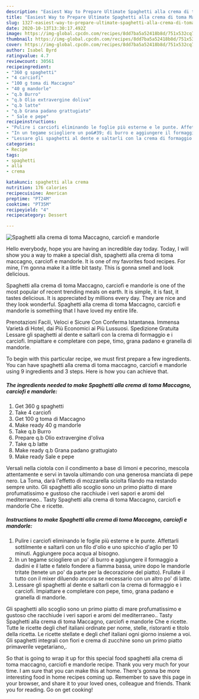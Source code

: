 ```yaml
---
description: "Easiest Way to Prepare Ultimate Spaghetti alla crema di toma Maccagno, carciofi e mandorle"
title: "Easiest Way to Prepare Ultimate Spaghetti alla crema di toma Maccagno, carciofi e mandorle"
slug: 1327-easiest-way-to-prepare-ultimate-spaghetti-alla-crema-di-toma-maccagno-carciofi-e-mandorle
date: 2020-10-13T13:30:17.492Z
image: https://img-global.cpcdn.com/recipes/8dd7ba5a52418b8d/751x532cq70/spaghetti-alla-crema-di-toma-maccagno-carciofi-e-mandorle-recipe-main-photo.jpg
thumbnail: https://img-global.cpcdn.com/recipes/8dd7ba5a52418b8d/751x532cq70/spaghetti-alla-crema-di-toma-maccagno-carciofi-e-mandorle-recipe-main-photo.jpg
cover: https://img-global.cpcdn.com/recipes/8dd7ba5a52418b8d/751x532cq70/spaghetti-alla-crema-di-toma-maccagno-carciofi-e-mandorle-recipe-main-photo.jpg
author: Isabel Byrd
ratingvalue: 4.7
reviewcount: 30561
recipeingredient:
- "360 g spaghetti"
- "4 carciofi"
- "100 g toma di Maccagno"
- "40 g mandorle"
- "q.b Burro"
- "q.b Olio extravergine doliva"
- "q.b latte"
- "q.b Grana padano grattugiato"
- " Sale e pepe"
recipeinstructions:
- "Pulire i carciofi eliminando le foglie più esterne e le punte. Affettarli sottilmente e saltarli con un filo d&#39;olio e uno spicchio d&#39;aglio per 10 minuti. Aggiungere poca acqua al bisogno."
- "In un tegame sciogliere un po&#39; di burro e aggiungere il formaggio a dadini e il latte e fatelo fondere a fiamma bassa, unire dopo le mandorle tritate (tenete un po&#39; da parte per la decorazione del piatto). Frullate il tutto con il mixer diluendo ancora se necessario con un altro po&#39; di latte."
- "Lessare gli spaghetti al dente e saltarli con la crema di formaggio e i carciofi. Impiattare e completare con pepe, timo, grana padano e granella di mandorle."
categories:
- Recipe
tags:
- spaghetti
- alla
- crema

katakunci: spaghetti alla crema 
nutrition: 176 calories
recipecuisine: American
preptime: "PT24M"
cooktime: "PT35M"
recipeyield: "4"
recipecategory: Dessert

---
```



![Spaghetti alla crema di toma Maccagno, carciofi e mandorle](https://img-global.cpcdn.com/recipes/8dd7ba5a52418b8d/751x532cq70/spaghetti-alla-crema-di-toma-maccagno-carciofi-e-mandorle-recipe-main-photo.jpg)

Hello everybody, hope you are having an incredible day today. Today, I will show you a way to make a special dish, spaghetti alla crema di toma maccagno, carciofi e mandorle. It is one of my favorites food recipes. For mine, I'm gonna make it a little bit tasty. This is gonna smell and look delicious.

Spaghetti alla crema di toma Maccagno, carciofi e mandorle is one of the most popular of recent trending meals on earth. It is simple, it is fast, it tastes delicious. It is appreciated by millions every day. They are nice and they look wonderful. Spaghetti alla crema di toma Maccagno, carciofi e mandorle is something that I have loved my entire life.

Prenotazioni Facili, Veloci e Sicure Con Conferma Istantanea. Immensa Varietà di Hotel, dai Più Economici ai Più Lussuosi. Spedizione Gratuita Lessare gli spaghetti al dente e saltarli con la crema di formaggio e i carciofi. Impiattare e completare con pepe, timo, grana padano e granella di mandorle.


To begin with this particular recipe, we must first prepare a few ingredients. You can have spaghetti alla crema di toma maccagno, carciofi e mandorle using 9 ingredients and 3 steps. Here is how you can achieve that.

<!--inarticleads1-->

##### The ingredients needed to make Spaghetti alla crema di toma Maccagno, carciofi e mandorle:

1. Get 360 g spaghetti
1. Take 4 carciofi
1. Get 100 g toma di Maccagno
1. Make ready 40 g mandorle
1. Take q.b Burro
1. Prepare q.b Olio extravergine d&#39;oliva
1. Take q.b latte
1. Make ready q.b Grana padano grattugiato
1. Make ready  Sale e pepe


Versali nella ciotola con il condimento a base di limoni e pecorino, mescola attentamente e servi in tavola ultimando con una generosa manciata di pepe nero. La Toma, darà l&#39;effetto di mozzarella sciolta filando ma restando sempre unito. Gli spaghetti allo scoglio sono un primo piatto di mare profumatissimo e gustoso che racchiude i veri sapori e aromi del mediterraneo.. Tasty Spaghetti alla crema di toma Maccagno, carciofi e mandorle Che e ricette. 

<!--inarticleads2-->

##### Instructions to make Spaghetti alla crema di toma Maccagno, carciofi e mandorle:

1. Pulire i carciofi eliminando le foglie più esterne e le punte. Affettarli sottilmente e saltarli con un filo d&#39;olio e uno spicchio d&#39;aglio per 10 minuti. Aggiungere poca acqua al bisogno.
1. In un tegame sciogliere un po&#39; di burro e aggiungere il formaggio a dadini e il latte e fatelo fondere a fiamma bassa, unire dopo le mandorle tritate (tenete un po&#39; da parte per la decorazione del piatto). Frullate il tutto con il mixer diluendo ancora se necessario con un altro po&#39; di latte.
1. Lessare gli spaghetti al dente e saltarli con la crema di formaggio e i carciofi. Impiattare e completare con pepe, timo, grana padano e granella di mandorle.


Gli spaghetti allo scoglio sono un primo piatto di mare profumatissimo e gustoso che racchiude i veri sapori e aromi del mediterraneo.. Tasty Spaghetti alla crema di toma Maccagno, carciofi e mandorle Che e ricette. Tutte le ricette degli chef italiani ordinate per nome, stelle, ristoranti e titolo della ricetta. Le ricette stellate e degli chef italiani ogni giorno insieme a voi. Gli spaghetti integrali con fiori e crema di zucchine sono un primo piatto primaverile vegetariano,. 

So that is going to wrap it up for this special food spaghetti alla crema di toma maccagno, carciofi e mandorle recipe. Thank you very much for your time. I am sure that you can make this at home. There's gonna be more interesting food in home recipes coming up. Remember to save this page in your browser, and share it to your loved ones, colleague and friends. Thank you for reading. Go on get cooking!
